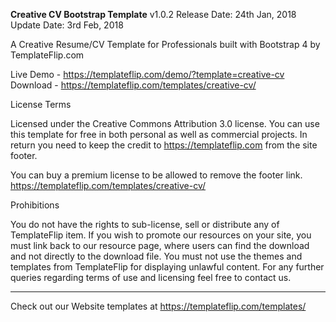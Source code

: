 **Creative CV Bootstrap Template**
v1.0.2
Release Date: 24th Jan, 2018
Update Date: 3rd Feb, 2018

A Creative Resume/CV Template for Professionals built with Bootstrap 4 by TemplateFlip.com


Live Demo - https://templateflip.com/demo/?template=creative-cv
Download - https://templateflip.com/templates/creative-cv/


License Terms

Licensed under the Creative Commons Attribution 3.0 license.
You can use this template for free in both personal as well as commercial projects.
In return you need to keep the credit to https://templateflip.com from the site footer.

You can buy a premium license to be allowed to remove the footer link.
https://templateflip.com/templates/creative-cv/


Prohibitions

You do not have the rights to sub-license, sell or distribute any of TemplateFlip item.
If you wish to promote our resources on your site, you must link back to our resource page,
where users can find the download and not directly to the download file.
You must not use the themes and templates from TemplateFlip for displaying unlawful content.
For any further queries regarding terms of use and licensing feel free to contact us.

*************

Check out our Website templates at https://templateflip.com/templates/
